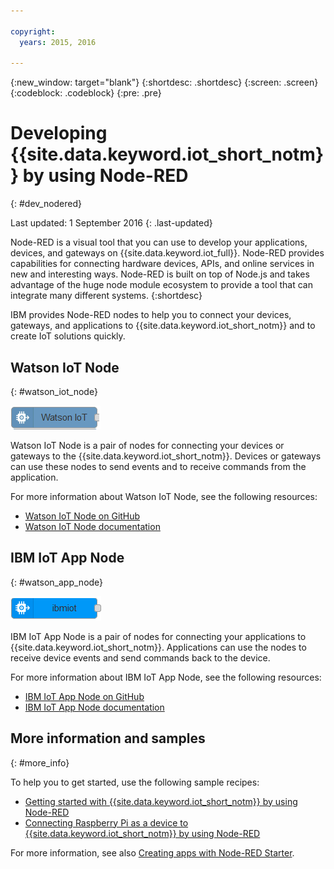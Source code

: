 ```yaml
---

copyright:
  years: 2015, 2016

---
```


{:new_window: target="blank"}
{:shortdesc: .shortdesc}
{:screen: .screen}
{:codeblock: .codeblock}
{:pre: .pre}

# Developing {{site.data.keyword.iot_short_notm}} by using Node-RED
{: #dev_nodered}

Last updated: 1 September 2016
{: .last-updated}

Node-RED is a visual tool that you can use to develop your applications, devices, and gateways on {{site.data.keyword.iot_full}}. Node-RED provides capabilities for connecting hardware devices, APIs, and online services in new and interesting ways. Node-RED is built on top of Node.js and takes advantage of the huge node module ecosystem to provide a tool that can integrate many different systems.
{:shortdesc}

IBM provides Node-RED nodes to help you to connect your devices, gateways, and applications to {{site.data.keyword.iot_short_notm}} and to create IoT solutions quickly.


## Watson IoT Node   
{: #watson_iot_node}  

![Watson IoT Node image](../images/node-red-watson.png "Watson IoT node image")


Watson IoT Node is a pair of nodes for connecting your devices or gateways to the {{site.data.keyword.iot_short_notm}}. Devices or gateways can use these nodes to send events and to receive commands from the application.

For more information about Watson IoT Node, see the following resources:

- [Watson IoT Node on GitHub](https://github.com/ibm-watson-iot/iot-nodered/tree/master/node-red-contrib-ibm-watson-iot)
- [Watson IoT Node documentation](https://www.npmjs.com/package/node-red-contrib-ibm-watson-iot)


## IBM IoT App Node  
{: #watson_app_node}  


![IBM IoT App Node image](../images/node-red-ibmiot.png "IBM IoT App node image")

IBM IoT App Node is a pair of nodes for connecting your applications to {{site.data.keyword.iot_short_notm}}. Applications can use the nodes to receive device events and send commands back to the device.

For more information about IBM IoT App Node, see the following resources:

- [IBM IoT App Node on GitHub](https://github.com/ibm-watson-iot/iot-nodered/tree/master/node-red-contrib-scx-ibmiotapp)
- [IBM IoT App Node documentation](http://flows.nodered.org/node/node-red-contrib-scx-ibmiotapp)


## More information and samples   
{: #more_info}


To help you to get started, use the following sample recipes:
- [Getting started with {{site.data.keyword.iot_short_notm}} by using Node-RED](https://developer.ibm.com/recipes/tutorials/getting-started-with-watson-iot-platform-using-node-red/)
- [Connecting Raspberry Pi as a device to {{site.data.keyword.iot_short_notm}} by using Node-RED](https://developer.ibm.com/recipes/tutorials/deploy-watson-iot-node-on-raspberry-pi/)

For more information, see also [Creating apps with Node-RED Starter](https://console.ng.bluemix.net/docs/starters/Node-RED/nodered.html#nodered).
